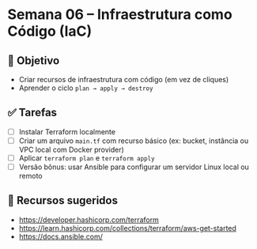 # Semana 06 – Infraestrutura como Código (IaC)

## 🎯 Objetivo
- Criar recursos de infraestrutura com código (em vez de cliques)
- Aprender o ciclo `plan → apply → destroy`

## ✅ Tarefas

- [ ] Instalar Terraform localmente
- [ ] Criar um arquivo `main.tf` com recurso básico (ex: bucket, instância ou VPC local com Docker provider)
- [ ] Aplicar `terraform plan` e `terraform apply`
- [ ] Versão bônus: usar Ansible para configurar um servidor Linux local ou remoto

## 🔧 Recursos sugeridos
- https://developer.hashicorp.com/terraform
- https://learn.hashicorp.com/collections/terraform/aws-get-started
- https://docs.ansible.com/